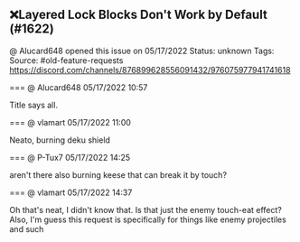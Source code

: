 ## ❌Layered Lock Blocks Don't Work by Default (#1622)
@ Alucard648 opened this issue on 05/17/2022
Status: unknown
Tags: 
Source: #old-feature-requests https://discord.com/channels/876899628556091432/976075977941741618


=== @ Alucard648 05/17/2022 10:57

Title says all.

=== @ vlamart 05/17/2022 11:00

Neato, burning deku shield

=== @ P-Tux7 05/17/2022 14:25

aren't there also burning keese that can break it by touch?

=== @ vlamart 05/17/2022 14:37

Oh that's neat, I didn't know that. Is that just the enemy touch-eat effect? Also, I'm guess this request is specifically for things like enemy projectiles and such
